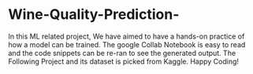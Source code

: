 # Wine-Quality-Prediction-
In this ML related project, We have aimed to have a hands-on practice of how a model can be trained. 
The google Collab Notebook is easy to read and the code snippets can be re-ran to see the generated output.
The Following Project and its dataset is picked from Kaggle.
Happy Coding!
